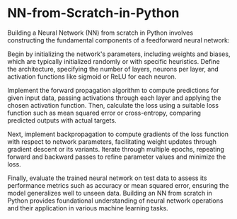 # NN-from-Scratch-in-Python
Building a Neural Network (NN) from scratch in Python involves constructing the fundamental components of a feedforward neural network:

Begin by initializing the network's parameters, including weights and biases, which are typically initialized randomly or with specific heuristics. Define the architecture, specifying the number of layers, neurons per layer, and activation functions like sigmoid or ReLU for each neuron.

Implement the forward propagation algorithm to compute predictions for given input data, passing activations through each layer and applying the chosen activation function. Then, calculate the loss using a suitable loss function such as mean squared error or cross-entropy, comparing predicted outputs with actual targets.

Next, implement backpropagation to compute gradients of the loss function with respect to network parameters, facilitating weight updates through gradient descent or its variants. Iterate through multiple epochs, repeating forward and backward passes to refine parameter values and minimize the loss.

Finally, evaluate the trained neural network on test data to assess its performance metrics such as accuracy or mean squared error, ensuring the model generalizes well to unseen data. Building an NN from scratch in Python provides foundational understanding of neural network operations and their application in various machine learning tasks.
